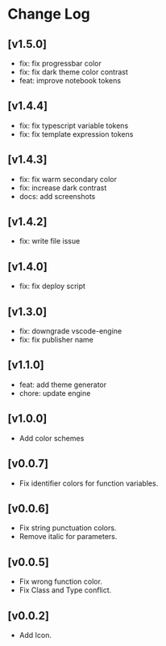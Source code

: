 # Change Log

## [v1.5.0]
- fix: fix progressbar color
- fix: fix dark theme color contrast
- feat: improve notebook tokens

## [v1.4.4]
- fix: fix typescript variable tokens
- fix: fix template expression tokens

## [v1.4.3]
- fix: fix warm secondary color
- fix: increase dark contrast
- docs: add screenshots

## [v1.4.2]
- fix: write file issue

## [v1.4.0]
- fix: fix deploy script

## [v1.3.0]
- fix: downgrade vscode-engine
- fix: fix publisher name

## [v1.1.0]
- feat: add theme generator
- chore: update engine

## [v1.0.0]
- Add color schemes

## [v0.0.7]

- Fix identifier colors for function variables.

## [v0.0.6]

- Fix string punctuation colors.
- Remove italic for parameters.

## [v0.0.5]

- Fix wrong function color.
- Fix Class and Type conflict.

## [v0.0.2]

- Add Icon.
